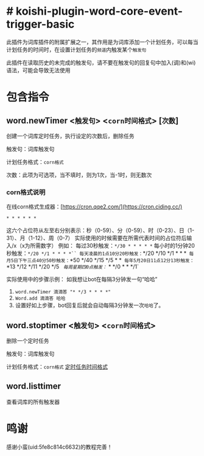 # # koishi-plugin-word-core-event-trigger-basic

此插件为词库插件的附属扩展之一，其作用是为词库添加一个计划任务，可以每当计划任务的时间时，在设置计划任务的`频道`内触发某个`触发句`

此插件在读取历史的未完成的触发句，请不要在触发句的回复句中加入(调)和(wi)语法，可能会导致无法使用

# 包含指令

## word.newTimer <`触发句`> <`corn时间格式`> [`次数`]

创建一个词库定时任务，执行设定的次数后，删除任务

触发句：词库触发句

计划任务格式：`corn格式`  

次数：此项为可选项，当不填时，则为1次，当-1时，则无数次

### corn格式说明

在线corn格式生成器：[https://cron.qqe2.com/](https://cron.ciding.cc/)

```
* * * * * *
```

这六个占位符从左至右分别表示：秒（0-59）、分（0-59）、时（0-23）、日（1-31）、月（1-12）、周（0-7）
实际使用的时候需要在所需代表时间的占位符后输入/x（x为所需数字）
例如：
每过30秒触发：`*/30 * * * * *`
每小时的1分钟20秒触发：`*/20 */1 * * * *``
每天凌晨的1点10分20秒触发：`*/20 */10 */1 * * *`
每月5日下午三点40分50秒触发：`*50 */40 */15 */5 * *`
每年5月20日11点12分13秒触发：`*13 */12 */11 */20 */5 *`
每周星期四0点触发：`* * */0 * * */1`

实际使用中的步骤示例：
如我想让bot在每隔3分钟发一句“哈哈”

1. `word.newTimer 滴滴答 "* */3 * * * *"`
2. `Word.add 滴滴答 哈哈`
3. 设置好如上步骤，bot回复后就会自动每隔3分钟发一次`哈哈`了。

## word.stoptimer <`触发句`> <`corn时间格式`>

删除一个定时任务

触发句：词库触发句

计划任务格式：`corn格式`  [定时任务时间格式](https://www.jianshu.com/p/02ae7bc3fc43)

## word.listtimer

查看词库的所有触发器

# 鸣谢

感谢小蛮(uid:5fe8c814c6632)的教程完善！
